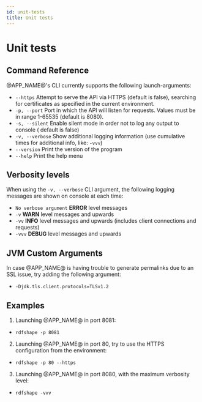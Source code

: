 ```yaml
---
id: unit-tests
title: Unit tests
---
```


# Unit tests

## Command Reference

@APP_NAME@'s CLI currently supports the following launch-arguments:

- `--https` Attempt to serve the API via HTTPS (default is false), searching for
  certificates as specified in the current environment.
- `-p, --port`  Port in which the API will listen for requests. Values must be
  in range 1-65535 (default is 8080).
- `-s, --silent`  Enable silent mode in order not to log any output to console (
  default is false)
- `-v, --verbose` Show additional logging information (use cumulative times for
  additional info, like: `-vvv`)
- `--version` Print the version of the program
- `--help` Print the help menu

## Verbosity levels

When using the `-v, --verbose` CLI argument, the following logging messages are
shown on console at each time:

- `No verbose argument` **ERROR** level messages
- `-v` **WARN** level messages and upwards
- `-vv` **INFO** level messages and upwards (includes client connections and
  requests)
- `-vvv` **DEBUG** level messages and upwards

## JVM Custom Arguments

In case @APP_NAME@ is having trouble to generate permalinks due to an SSL issue,
try adding the following argument:

- `-Djdk.tls.client.protocols=TLSv1.2`

## Examples

1. Launching @APP_NAME@ in port 8081:

- `rdfshape -p 8081`

2. Launching @APP_NAME@ in port 80, try to use the HTTPS configuration from the
   environment:

- `rdfshape -p 80 --https`

3. Launching @APP_NAME@ in port 8080, with the maximum verbosity level:

- `rdfshape -vvv`
